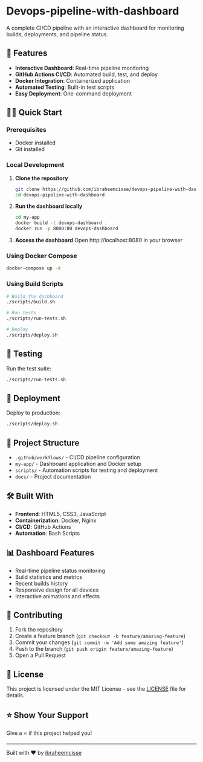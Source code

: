 # Devops-pipeline-with-dashboard

A complete CI/CD pipeline with an interactive dashboard for monitoring builds, deployments, and pipeline status.

## 🎯 Features

- **Interactive Dashboard**: Real-time pipeline monitoring
- **GitHub Actions CI/CD**: Automated build, test, and deploy
- **Docker Integration**: Containerized application
- **Automated Testing**: Built-in test scripts
- **Easy Deployment**: One-command deployment

## 🏃‍♂️ Quick Start

### Prerequisites
- Docker installed
- Git installed

### Local Development

1. **Clone the repository**
   ```bash
   git clone https://github.com/ibraheemcisse/devops-pipeline-with-dashboard.git
   cd devops-pipeline-with-dashboard
   ```

2. **Run the dashboard locally**
   ```bash
   cd my-app
   docker build -t devops-dashboard .
   docker run -p 8080:80 devops-dashboard
   ```

3. **Access the dashboard**
   Open http://localhost:8080 in your browser

### Using Docker Compose
```bash
docker-compose up -d
```

### Using Build Scripts
```bash
# Build the dashboard
./scripts/build.sh

# Run tests
./scripts/run-tests.sh

# Deploy
./scripts/deploy.sh
```

## 🧪 Testing

Run the test suite:
```bash
./scripts/run-tests.sh
```

## 🚀 Deployment

Deploy to production:
```bash
./scripts/deploy.sh
```

## 📁 Project Structure

- `.github/workflows/` - CI/CD pipeline configuration
- `my-app/` - Dashboard application and Docker setup
- `scripts/` - Automation scripts for testing and deployment
- `docs/` - Project documentation

## 🛠️ Built With

- **Frontend**: HTML5, CSS3, JavaScript
- **Containerization**: Docker, Nginx
- **CI/CD**: GitHub Actions
- **Automation**: Bash Scripts

## 📊 Dashboard Features

- Real-time pipeline status monitoring
- Build statistics and metrics
- Recent builds history
- Responsive design for all devices
- Interactive animations and effects

## 🤝 Contributing

1. Fork the repository
2. Create a feature branch (`git checkout -b feature/amazing-feature`)
3. Commit your changes (`git commit -m 'Add some amazing feature'`)
4. Push to the branch (`git push origin feature/amazing-feature`)
5. Open a Pull Request

## 📄 License

This project is licensed under the MIT License - see the [LICENSE](LICENSE) file for details.

## ⭐ Show Your Support

Give a ⭐️ if this project helped you!

---

Built with ❤️ by [ibraheemcisse](https://github.com/ibraheemcisse)

